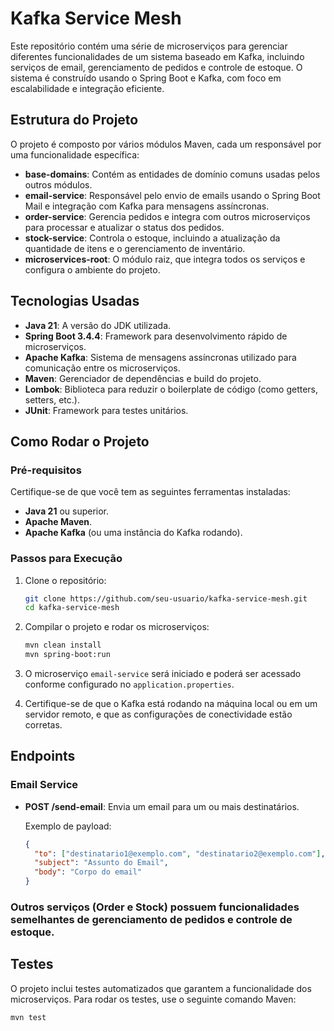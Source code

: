 # Kafka Service Mesh

Este repositório contém uma série de microserviços para gerenciar diferentes funcionalidades de um sistema baseado em Kafka, incluindo serviços de email, gerenciamento de pedidos e controle de estoque. O sistema é construído usando o Spring Boot e Kafka, com foco em escalabilidade e integração eficiente.

## Estrutura do Projeto

O projeto é composto por vários módulos Maven, cada um responsável por uma funcionalidade específica:

- **base-domains**: Contém as entidades de domínio comuns usadas pelos outros módulos.
- **email-service**: Responsável pelo envio de emails usando o Spring Boot Mail e integração com Kafka para mensagens assíncronas.
- **order-service**: Gerencia pedidos e integra com outros microserviços para processar e atualizar o status dos pedidos.
- **stock-service**: Controla o estoque, incluindo a atualização da quantidade de itens e o gerenciamento de inventário.
- **microservices-root**: O módulo raiz, que integra todos os serviços e configura o ambiente do projeto.

## Tecnologias Usadas

- **Java 21**: A versão do JDK utilizada.
- **Spring Boot 3.4.4**: Framework para desenvolvimento rápido de microserviços.
- **Apache Kafka**: Sistema de mensagens assíncronas utilizado para comunicação entre os microserviços.
- **Maven**: Gerenciador de dependências e build do projeto.
- **Lombok**: Biblioteca para reduzir o boilerplate de código (como getters, setters, etc.).
- **JUnit**: Framework para testes unitários.

## Como Rodar o Projeto

### Pré-requisitos

Certifique-se de que você tem as seguintes ferramentas instaladas:

- **Java 21** ou superior.
- **Apache Maven**.
- **Apache Kafka** (ou uma instância do Kafka rodando).

### Passos para Execução

1. Clone o repositório:

    ```bash
    git clone https://github.com/seu-usuario/kafka-service-mesh.git
    cd kafka-service-mesh
    ```

2. Compilar o projeto e rodar os microserviços:

    ```bash
    mvn clean install
    mvn spring-boot:run
    ```

3. O microserviço `email-service` será iniciado e poderá ser acessado conforme configurado no `application.properties`.

4. Certifique-se de que o Kafka está rodando na máquina local ou em um servidor remoto, e que as configurações de conectividade estão corretas.

## Endpoints

### Email Service

- **POST /send-email**: Envia um email para um ou mais destinatários. 

   Exemplo de payload:

    ```json
    {
      "to": ["destinatario1@exemplo.com", "destinatario2@exemplo.com"],
      "subject": "Assunto do Email",
      "body": "Corpo do email"
    }
    ```

### Outros serviços (Order e Stock) possuem funcionalidades semelhantes de gerenciamento de pedidos e controle de estoque.

## Testes

O projeto inclui testes automatizados que garantem a funcionalidade dos microserviços. Para rodar os testes, use o seguinte comando Maven:

```bash
mvn test
